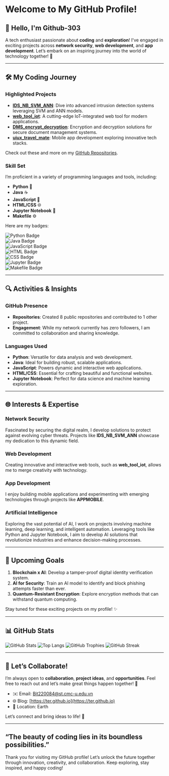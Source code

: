 
# Welcome to My GitHub Profile!

## 👋 Hello, I'm **Github-303**
A tech enthusiast passionate about **coding** and **exploration**! I've engaged in exciting projects across **network security**, **web development**, and **app development**. Let’s embark on an inspiring journey into the world of technology together! 🚀

---

## 🛠️ My Coding Journey

### **Highlighted Projects**
- **[IDS_NB_SVM_ANN](https://github.com/Github-303/IDS_NB_SVM_ANN)**: Dive into advanced intrusion detection systems leveraging SVM and ANN models.
- **[web_tool_iot](https://github.com/Github-303/web_tool_iot)**: A cutting-edge IoT-integrated web tool for modern applications.
- **[DMS_encrypt_decryption](https://github.com/Github-303/DMS_encrypt_decryption)**: Encryption and decryption solutions for secure document management systems.
- **[uiux_travel_mate](https://github.com/Github-303/uiux_travel_mate)**: Mobile app development exploring innovative tech stacks.

Check out these and more on my [GitHub Repositories](https://github.com/Github-303).

### Skill Set
I’m proficient in a variety of programming languages and tools, including:

- **Python** 🐍  
- **Java** ☕  
- **JavaScript** 📜  
- **HTML/CSS** 🌐  
- **Jupyter Notebook** 📓  
- **Makefile** ⚙️  

Here are my badges:  

![Python Badge](https://img.shields.io/badge/-Python-3776AB?logo=python&logoColor=white&style=flat-square)  
![Java Badge](https://img.shields.io/badge/-Java-007396?logo=java&logoColor=white&style=flat-square)  
![JavaScript Badge](https://img.shields.io/badge/-JavaScript-F7DF1E?logo=javascript&logoColor=black&style=flat-square)  
![HTML Badge](https://img.shields.io/badge/-HTML5-E34F26?logo=html5&logoColor=white&style=flat-square)  
![CSS Badge](https://img.shields.io/badge/-CSS3-1572B6?logo=css3&logoColor=white&style=flat-square)  
![Jupyter Badge](https://img.shields.io/badge/-Jupyter-F37626?logo=jupyter&logoColor=white&style=flat-square)  
![Makefile Badge](https://img.shields.io/badge/-Makefile-064F8C?style=flat-square)

---

## 🔍 Activities & Insights

### **GitHub Presence**
- **Repositories**: Created 8 public repositories and contributed to 1 other project.
- **Engagement**: While my network currently has zero followers, I am committed to collaboration and sharing knowledge.

### **Languages Used**
- **Python**: Versatile for data analysis and web development.
- **Java**: Ideal for building robust, scalable applications.
- **JavaScript**: Powers dynamic and interactive web applications.
- **HTML/CSS**: Essential for crafting beautiful and functional websites.
- **Jupyter Notebook**: Perfect for data science and machine learning exploration.

---

## 🌐 Interests & Expertise

### **Network Security**
Fascinated by securing the digital realm, I develop solutions to protect against evolving cyber threats. Projects like **IDS_NB_SVM_ANN** showcase my dedication to this dynamic field.

### **Web Development**
Creating innovative and interactive web tools, such as **web_tool_iot**, allows me to merge creativity with technology.

### **App Development**
I enjoy building mobile applications and experimenting with emerging technologies through projects like **APPMOBILE**.

### **Artificial Intelligence**
Exploring the vast potential of AI, I work on projects involving machine learning, deep learning, and intelligent automation. Leveraging tools like Python and Jupyter Notebook, I aim to develop AI solutions that revolutionize industries and enhance decision-making processes.

---

## 🎯 Upcoming Goals
1. **Blockchain x AI**: Develop a tamper-proof digital identity verification system.
2. **AI for Security**: Train an AI model to identify and block phishing attempts faster than ever.
3. **Quantum-Resistant Encryption**: Explore encryption methods that can withstand quantum computing.

Stay tuned for these exciting projects on my profile! ✨

---

## 📊 GitHub Stats

![GitHub Stats](https://github-readme-stats.vercel.app/api?username=Github-303&show_icons=true&theme=radical)
![Top Langs](https://github-readme-stats.vercel.app/api/top-langs/?username=Github-303&layout=compact&theme=radical)
![GitHub Trophies](https://github-profile-trophy.vercel.app/?username=Github-303&theme=radical)
![GitHub Streak](https://github-readme-streak-stats.herokuapp.com/?user=Github-303&theme=radical)

---

## 🤝 Let’s Collaborate!
I’m always open to **collaboration**, **project ideas**, and **opportunities**. Feel free to reach out and let’s make great things happen together! 🌟

- ✉️ Email: [Bit220084@st.cmc-u.edu.vn](#)
- 🌐 Blog: [https://ter.github.io](https://ter.github.io)
- 📍 Location: Earth

Let’s connect and bring ideas to life! 🚀

---

## “The beauty of coding lies in its boundless possibilities.”
Thank you for visiting my GitHub profile! Let’s unlock the future together through innovation, creativity, and collaboration. Keep exploring, stay inspired, and happy coding!
